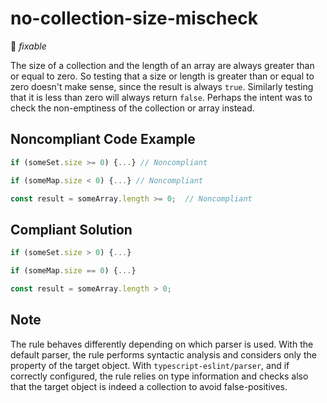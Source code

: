 # no-collection-size-mischeck

:wrench: *fixable*

The size of a collection and the length of an array are always greater than or equal to zero. So testing that a size or length is greater than or equal to zero doesn't make sense, since the result is always `true`. Similarly testing that it is less than zero will always return `false`. Perhaps the intent was to check the non-emptiness of the collection or array instead.

## Noncompliant Code Example

```javascript
if (someSet.size >= 0) {...} // Noncompliant

if (someMap.size < 0) {...} // Noncompliant

const result = someArray.length >= 0;  // Noncompliant
```

## Compliant Solution

```javascript
if (someSet.size > 0) {...}

if (someMap.size == 0) {...}

const result = someArray.length > 0;
```

## Note

The rule behaves differently depending on which parser is used. With the default parser, the rule performs syntactic analysis and considers only the property of the target object. With `typescript-eslint/parser`, and if correctly configured, the rule relies on type information and checks also that the target object is indeed a collection to avoid false-positives.
